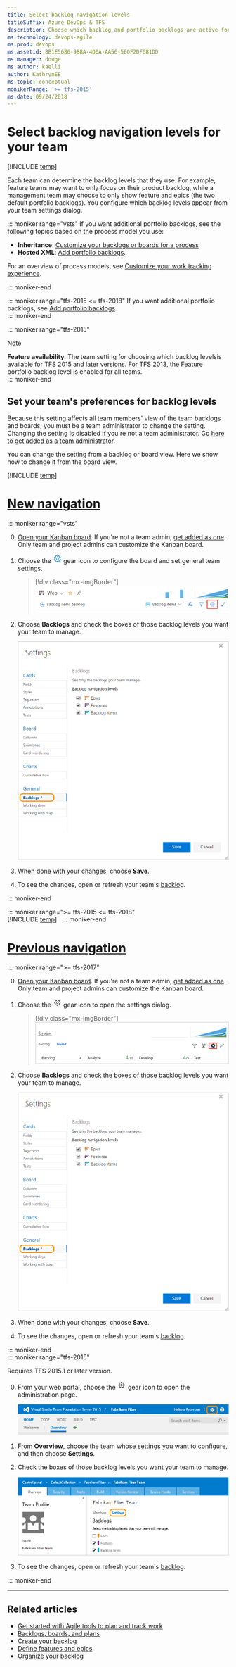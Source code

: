 ```yaml
---
title: Select backlog navigation levels
titleSuffix: Azure DevOps & TFS 
description: Choose which backlog and portfolio backlogs are active for your team in Azure DevOps Services & Team Foundation Server 
ms.technology: devops-agile
ms.prod: devops
ms.assetid: BB1E56B6-988A-4D0A-AA56-560F2DF681DD  
ms.manager: douge
ms.author: kaelli
author: KathrynEE
ms.topic: conceptual
monikerRange: '>= tfs-2015'
ms.date: 09/24/2018
---
```


# Select backlog navigation levels for your team

[!INCLUDE [temp](../../boards/_shared/version-vsts-tfs-2015-on.md)]  

Each team can determine the backlog levels that they use. For example, feature teams may want to only focus on their product backlog, while a management team may choose to only show feature and epics (the two default portfolio backlogs). You configure which backlog levels appear from your team settings dialog. 

::: moniker range="vsts" 
If you want additional portfolio backlogs, see the following topics based on the process model you use: 
- **Inheritance**: [Customize your backlogs or boards for a process](work/customize-process-backlogs-boards.md)  
- **Hosted XML**: [Add portfolio backlogs](../../reference/add-portfolio-backlogs.md).  

For an overview of process models, see [Customize your work tracking experience](../../reference/customize-work.md).

::: moniker-end

::: moniker range="tfs-2015 <= tfs-2018" 
If you want additional portfolio backlogs, see [Add portfolio backlogs](../../reference/add-portfolio-backlogs.md).  
::: moniker-end

::: moniker range="tfs-2015" 
> [!NOTE]    
> **Feature availability**: The team setting for choosing which backlog levelsis available for TFS 2015 and later versions. For TFS 2013, the Feature portfolio backlog level is enabled for all teams.  
::: moniker-end

<a id="activate-backlogs"></a>

## Set your team's preferences for backlog levels

Because this setting affects all team members' view of the team backlogs and boards, you must be a team administrator to change the setting. Changing the setting is disabled if you're not a team administrator. Go [here to get added as a team administrator](add-team-administrator.md).

You can change the setting from a backlog or board view. Here we show how to change it from the board view.

[!INCLUDE [temp](../../_shared/new-navigation.md)]  

# [New navigation](#tab/new-nav)

::: moniker range="vsts"  

0.  [Open your Kanban board](../../boards/boards/kanban-quickstart.md). If you're not a team admin, [get added as one](add-team-administrator.md). Only team and project admins can customize the Kanban board.

0. Choose the ![ ](../../_img/icons/blue-gear.png) gear icon to configure the board and set general team settings.  

	> [!div class="mx-imgBorder"]
	> ![Open board settings for a team, vert nav](_img/configure-team/open-board-settings.png)  

2. Choose **Backlogs** and check the boxes of those backlog levels you want your team to manage. 

	![Team settings dialog, Backlogs tab](_img/select-nav-backlog-levels-config-ts.png)  

0. When done with your changes, choose **Save**.  

0. To see the changes, open or refresh your team's [backlog](../../boards/backlogs/create-your-backlog.md). 

::: moniker-end  

::: moniker range=">= tfs-2015 <= tfs-2018"  
[!INCLUDE [temp](../../_shared/new-navigation-not-supported.md)]  
::: moniker-end  


# [Previous navigation](#tab/previous-nav)

::: moniker range=">= tfs-2017" 

0.  [Open your Kanban board](../../boards/boards/kanban-quickstart.md). If you're not a team admin, [get added as one](add-team-administrator.md). Only team and project admins can customize the Kanban board.

0. Choose the ![ ](../../_img/icons/gear-icon.png) gear icon to open the  settings dialog.  

	> [!div class="mx-imgBorder"]
	> ![Open board settings for a team](_img/configure-team/open-settings-tfs.png)  

0. Choose **Backlogs** and check the boxes of those backlog levels you want your team to manage. 

	![Team settings dialog, Backlogs tab](_img/select-nav-backlog-levels-config-ts.png)  

0. When done with your changes, choose **Save**.  

0. To see the changes, open or refresh your team's [backlog](../../boards/backlogs/create-your-backlog.md). 

::: moniker-end  
::: moniker range="tfs-2015" 

Requires TFS 2015.1 or later version. 

0. From your web portal, choose the ![ ](../../_img/icons/gear-icon.png) gear icon to open the administration page. 

	![Gear icon provides access to admin pages](../../boards/_img/icons/ALM_OpenAdminContext.png)  

0. From **Overview**, choose the team whose settings you want to configure, and then choose **Settings**. 

0. Check the boxes of those backlog levels you want your team to manage. 

	![TFS 2015.1 or later, web portal, team settings dialog, Backlogs tab](../../boards/backlogs/_img/ALM_OB_BacklogSettings.png)  

0. To see the changes, open or refresh your team's [backlog](../../boards/backlogs/create-your-backlog.md). 

::: moniker-end

---



## Related articles

- [Get started with Agile tools to plan and track work](../../boards/get-started/what-is-azure-boards.md)
- [Backlogs, boards, and plans](../../boards/backlogs/backlogs-boards-plans.md)
- [Create your backlog](../../boards/backlogs/create-your-backlog.md)  
- [Define features and epics](../../boards/backlogs/define-features-epics.md)
- [Organize your backlog](../../boards/backlogs/organize-backlog.md)   


